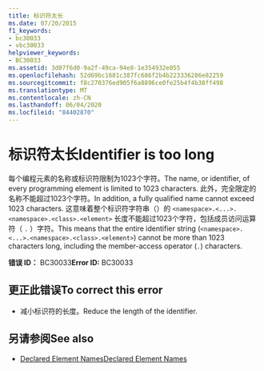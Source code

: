 ```yaml
---
title: 标识符太长
ms.date: 07/20/2015
f1_keywords:
- bc30033
- vbc30033
helpviewer_keywords:
- BC30033
ms.assetid: 3d07f6d0-9a2f-49ca-94e8-1e354932e855
ms.openlocfilehash: 52d69bc1681c387fc686f2b4b223336286e82259
ms.sourcegitcommit: f8c270376ed905f6a8896ce0fe25b4f4b38ff498
ms.translationtype: MT
ms.contentlocale: zh-CN
ms.lasthandoff: 06/04/2020
ms.locfileid: "84402870"
---
```

# <a name="identifier-is-too-long"></a><span data-ttu-id="59fce-102">标识符太长</span><span class="sxs-lookup"><span data-stu-id="59fce-102">Identifier is too long</span></span>
<span data-ttu-id="59fce-103">每个编程元素的名称或标识符限制为1023个字符。</span><span class="sxs-lookup"><span data-stu-id="59fce-103">The name, or identifier, of every programming element is limited to 1023 characters.</span></span> <span data-ttu-id="59fce-104">此外，完全限定的名称不能超过1023个字符。</span><span class="sxs-lookup"><span data-stu-id="59fce-104">In addition, a fully qualified name cannot exceed 1023 characters.</span></span> <span data-ttu-id="59fce-105">这意味着整个标识符字符串（）的 `<namespace>.<...>.<namespace>.<class>.<element>` 长度不能超过1023个字符，包括成员访问运算符（ `.` ）字符。</span><span class="sxs-lookup"><span data-stu-id="59fce-105">This means that the entire identifier string (`<namespace>.<...>.<namespace>.<class>.<element>`) cannot be more than 1023 characters long, including the member-access operator (`.`) characters.</span></span>  
  
 <span data-ttu-id="59fce-106">**错误 ID：** BC30033</span><span class="sxs-lookup"><span data-stu-id="59fce-106">**Error ID:** BC30033</span></span>  
  
## <a name="to-correct-this-error"></a><span data-ttu-id="59fce-107">更正此错误</span><span class="sxs-lookup"><span data-stu-id="59fce-107">To correct this error</span></span>  
  
- <span data-ttu-id="59fce-108">减小标识符的长度。</span><span class="sxs-lookup"><span data-stu-id="59fce-108">Reduce the length of the identifier.</span></span>  
  
## <a name="see-also"></a><span data-ttu-id="59fce-109">另请参阅</span><span class="sxs-lookup"><span data-stu-id="59fce-109">See also</span></span>

- [<span data-ttu-id="59fce-110">Declared Element Names</span><span class="sxs-lookup"><span data-stu-id="59fce-110">Declared Element Names</span></span>](../../programming-guide/language-features/declared-elements/declared-element-names.md)
